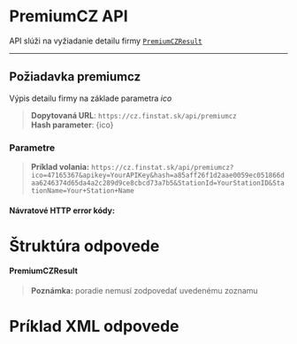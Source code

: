 # PremiumCZ API
API slúži na vyžiadanie detailu firmy [`PremiumCZResult`](#PremiumCZResult)

---
## Požiadavka premiumcz
Výpis detailu firmy na základe parametra *ico*
> **Dopytovaná URL**: ```https://cz.finstat.sk/api/premiumcz```<br />
> **Hash parameter**: {ico}
<!-- > **Dopytovaná URL**: ```https://www.finstat.cz/api/premiumcz```<br /> -->

### Parametre
[](../../../common/parameters/detail-sk.md ':include')

[](../../../common/parameters/parameterscz-sk.md ':include')


> **Príklad volania:** ```https://cz.finstat.sk/api/premiumcz?ico=47165367&apikey=YourAPIKey&hash=a85aff26f1d2aae0059ec051866daa6246374d65da4a2c289d9ce8cbcd73a7b5&StationId=YourStationID&StationName=Your+Station+Name```

#### Návratové HTTP error kódy:
[](../../../common/http/errorcodes-sk-detail.md ':include')

[](../../../common/http/errorcodes-sk.md ':include')

# Štruktúra odpovede
#### PremiumCZResult

[](../../../common/responses/basiccz-sk.md ':include')

[](../../../common/responses/premiumcz-common-sk.md ':include')

[](../../../common/responses/premiumcz-sk.md ':include')

[](../../../common/responses/bankaccount-sk.md ':include')

> **Poznámka:** poradie nemusí zodpovedať uvedenému zoznamu

# Príklad XML odpovede
[](../../../common/examples/premiumcz-cz.md ':include')